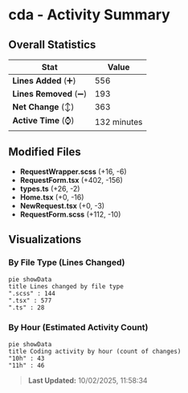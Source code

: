 # cda - Activity Summary 

## Overall Statistics

| Stat                   | Value                                                             |
| ---------------------- | ----------------------------------------------------------------- |
| **Lines Added** (➕)   | 556                                          |
| **Lines Removed** (➖) | 193                                        |
| **Net Change** (↕)    | 363                |
| **Active Time** (⌚)   | 132 minutes |


## Modified Files
- **RequestWrapper.scss** (+16, -6)
- **RequestForm.tsx** (+402, -156)
- **types.ts** (+26, -2)
- **Home.tsx** (+0, -16)
- **NewRequest.tsx** (+0, -3)
- **RequestForm.scss** (+112, -10)

## Visualizations

### By File Type (Lines Changed)

```mermaid
pie showData
title Lines changed by file type
".scss" : 144
".tsx" : 577
".ts" : 28
```

### By Hour (Estimated Activity Count)

```mermaid
pie showData
title Coding activity by hour (count of changes)
"10h" : 43
"11h" : 46
```


> **Last Updated:** 10/02/2025, 11:58:34